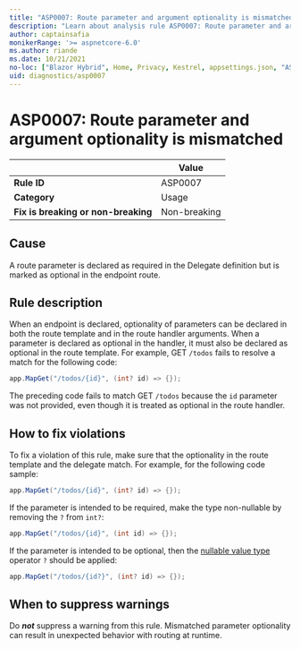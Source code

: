 ```yaml
---
title: "ASP0007: Route parameter and argument optionality is mismatched"
description: "Learn about analysis rule ASP0007: Route parameter and argument optionality is mismatched"
author: captainsafia
monikerRange: '>= aspnetcore-6.0'
ms.author: riande
ms.date: 10/21/2021
no-loc: ["Blazor Hybrid", Home, Privacy, Kestrel, appsettings.json, "ASP.NET Core Identity", cookie, Cookie, Blazor, "Blazor Server", "Blazor WebAssembly", "Identity", "Let's Encrypt", Razor, SignalR]
uid: diagnostics/asp0007
---
```

# ASP0007: Route parameter and argument optionality is mismatched

| | Value |
|-|-|
| **Rule ID** |ASP0007|
| **Category** |Usage|
| **Fix is breaking or non-breaking** |Non-breaking|

## Cause

A route parameter is declared as required in the Delegate definition but is marked as optional in the endpoint route.

## Rule description

When an endpoint is declared, optionality of parameters can be declared in both the route template and in the route handler arguments. When a parameter is declared as optional in the handler, it must also be declared as optional in the route template. For example, GET `/todos` fails to resolve a match for the following code:

```csharp
app.MapGet("/todos/{id}", (int? id) => {});
```

The preceding code fails to match GET `/todos` because the `id` parameter was not provided, even though it is treated as optional in the route handler.

## How to fix violations

To fix a violation of this rule, make sure that the optionality in the route template and the delegate match. For example, for the following code sample:

```csharp
app.MapGet("/todos/{id}", (int? id) => {});
```

If the parameter is intended to be required, make the type non-nullable by removing the `?` from `int?`:

```csharp
app.MapGet("/todos/{id}", (int id) => {});
```

If the parameter is intended to be optional, then the  [nullable value type](/dotnet/csharp/language-reference/builtin-types/nullable-value-types) operator `?` should be applied:

```csharp
app.MapGet("/todos/{id?}", (int? id) => {});
```

## When to suppress warnings

Do ***not*** suppress a warning from this rule. Mismatched parameter optionality can result in unexpected behavior with routing at runtime.
